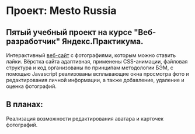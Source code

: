 # Проект: Mesto Russia
## Пятый учебный проект на курсе "Веб-разработчик" Яндекс.Практикума.
Интерактивный [веб-сайт](https://kogrms.github.io/mesto/) с фотографиями, которым можно ставить лайки.
Вёрстка сайта адаптивная, применены CSS-анимации, файловая структура и код организованы по принципам методологии БЭМ, с помощью Javascript реализованы всплывающие окна просмотра фото и редактирования личной информации, а также добавление, удаление и оценка фотографий.
## В планах:
Реализация возможности редактирования аватара и карточек фотографий.
